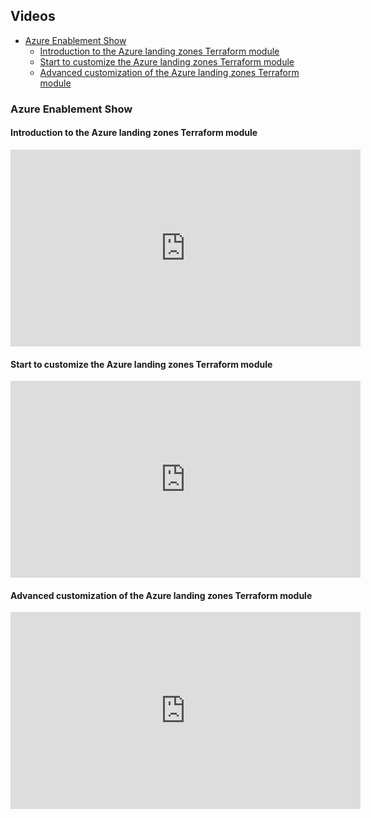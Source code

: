 <!-- markdownlint-disable first-line-h1 no-inline-html -->
## Videos

- [Azure Enablement Show](#azure-enablement-show)
  - [Introduction to the Azure landing zones Terraform module](#introduction-to-the-azure-landing-zones-terraform-module)
  - [Start to customize the Azure landing zones Terraform module](#start-to-customize-the-azure-landing-zones-terraform-module)
  - [Advanced customization of the Azure landing zones Terraform module](#advanced-customization-of-the-azure-landing-zones-terraform-module)

### Azure Enablement Show

#### Introduction to the Azure landing zones Terraform module

<iframe width="560" height="315" src="https://www.youtube.com/embed/PqfIeth62Yg" title="YouTube video player" frameborder="0" allow="accelerometer; autoplay; clipboard-write; encrypted-media; gyroscope; picture-in-picture" allowfullscreen></iframe>

#### Start to customize the Azure landing zones Terraform module

<iframe width="560" height="315" src="https://www.youtube.com/embed/vFO_cyolUW0" title="YouTube video player" frameborder="0" allow="accelerometer; autoplay; clipboard-write; encrypted-media; gyroscope; picture-in-picture" allowfullscreen></iframe>

#### Advanced customization of the Azure landing zones Terraform module

<iframe width="560" height="315" src="https://www.youtube.com/embed/ct2KHaA7ekI" title="YouTube video player" frameborder="0" allow="accelerometer; autoplay; clipboard-write; encrypted-media; gyroscope; picture-in-picture" allowfullscreen></iframe>
